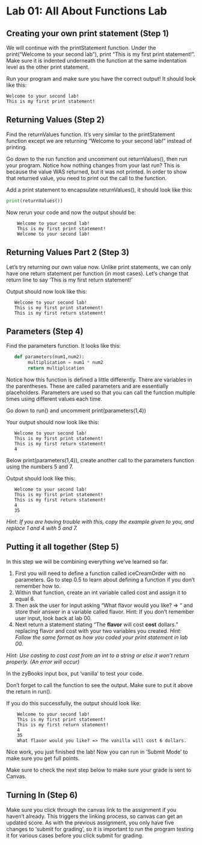 # Lab 01: All About Functions Lab

## Creating your own print statement (Step 1)

We will continue with the printStatement function. Under the print(“Welcome to your second lab”), print “This is my first print statement!”. 
Make sure it is indented underneath the function at the same indentation level as the other print statement. 

Run your program and make sure you have the correct output! It should look like this:
```
Welcome to your second lab!
This is my first print statement!
```

## Returning Values (Step 2)

Find the returnValues function. It’s very similar to the printStatement function except we are returning “Welcome to your second lab!” instead of printing.

Go down to the run function and uncomment out returnValues(), then run your program. Notice how nothing changes from your last run? This is because the value WAS returned, but it was not printed. In order to show that returned value, you need to print out the call to the function. 

Add a print statement to encapsulate returnValues(), it should look like this:
```python
print(returnValues())
```

Now rerun your code and now the output should be:
```
    Welcome to your second lab!
    This is my first print statement!
    Welcome to your second lab!
 ```

## Returning Values Part 2 (Step 3)
Let’s try returning our own value now. Unlike print statements, we can only have one return statement per function (in most cases). Let’s change that return line to say ‘This is my first return statement!’

Output should now look like this:
```
   Welcome to your second lab!   
   This is my first print statement! 
   This is my first return statement!
```

## Parameters (Step 4)
Find the parameters function. It looks like this:
```python
   def parameters(num1,num2):
        multiplication = num1 * num2
        return multiplication
```

Notice how this function is defined a little differently. There are variables in the parentheses. These are called parameters and are essentially placeholders. Parameters are used so that you can call the function multiple times using different values each time.

Go down to run() and uncomment print(parameters(1,4))

Your output should now look like this:
```
   Welcome to your second lab!   
   This is my first print statement! 
   This is my first return statement!
   4
```

Below print(parameters(1,4)), create another call to the parameters function using the numbers 5 and 7.

Output should look like this:
```
   Welcome to your second lab!   
   This is my first print statement! 
   This is my first return statement!
   4
   35
```

*Hint: If you are having trouble with this, copy the example given to you, and replace 1 and 4 with 5 and 7.*

## Putting it all together (Step 5)
In this step we will be combining everything we’ve learned so far.

1. First you will need to define a function called iceCreamOrder with no parameters. Go to step 0.5 to learn about defining a function if you don’t remember how to.
2. Within that function, create an int variable called cost and assign it to equal 6.
3. Then ask the user for input asking “What flavor would you like? => “ and store their answer in a variable called flavor. Hint: If you don’t remember user input, look back at lab 00.
4. Next return a statement stating “The **flavor** will cost **cost** dollars.” replacing flavor and cost with your two variables you created.
*Hint: Follow the same format as how you coded your print statement in lab 00.*

*Hint: Use casting to cast cost from an int to a string or else it won’t return properly. (An error will occur)*

In the zyBooks input box, put ‘vanilla’ to test your code.

Don’t forget to call the function to see the output. Make sure to put it above the return in run().

If you do this successfully, the output should look like:
```
    Welcome to your second lab!
    This is my first print statement!
    This is my first return statement!
    4
    35
    What flavor would you like? => The vanilla will cost 6 dollars.
```
Nice work, you just finished the lab! Now you can run in ‘Submit Mode’ to make sure you get full points.

Make sure to check the next step below to make sure your grade is sent to Canvas.

## Turning In (Step 6)
Make sure you click through the canvas link to the assignment if you haven’t already. This triggers the linking process, so canvas can get an updated score. As with the previous assignment, you only have five changes to ‘submit for grading’, so it is important to run the program testing it for various cases before you click submit for grading.
